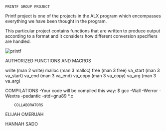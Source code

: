 	PRINTF GROUP PROJECT
Printf project is one of the projects in the ALX program which encompasses everything we have been thought in the program.

This particular project contains functions that are written to produce output according to a format and it considers how different conversion specifiers are handled.
 
![printf](https://github.com/s-channah/printf/assets/111011092/90dc7c0d-f946-4032-b3ba-70b2bcba584b)


AUTHORIZED FUNCTIONS AND MACROS

write (man 2 write)
malloc (man 3 malloc)
free (man 3 free)
va_start (man 3 va_start)
va_end (man 3 va_end)
va_copy (man 3 va_copy)
va_arg (man 3 va_arg)

COMPILATIONS
-Your code will be compiled this way:
$ gcc -Wall -Werror -Wextra -pedantic -std=gnu89 *.c


		COLLABORATORS

ELIJAH OMERUAH

HANNAH SADO
